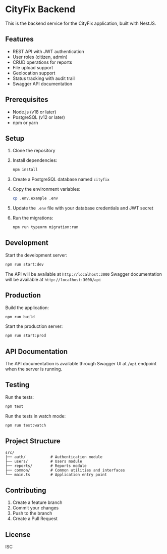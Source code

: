 # CityFix Backend

This is the backend service for the CityFix application, built with NestJS.

## Features

- REST API with JWT authentication
- User roles (citizen, admin)
- CRUD operations for reports
- File upload support
- Geolocation support
- Status tracking with audit trail
- Swagger API documentation

## Prerequisites

- Node.js (v18 or later)
- PostgreSQL (v12 or later)
- npm or yarn

## Setup

1. Clone the repository
2. Install dependencies:

   ```bash
   npm install
   ```

3. Create a PostgreSQL database named `cityfix`

4. Copy the environment variables:

   ```bash
   cp .env.example .env
   ```

5. Update the `.env` file with your database credentials and JWT secret

6. Run the migrations:
   ```bash
   npm run typeorm migration:run
   ```

## Development

Start the development server:

```bash
npm run start:dev
```

The API will be available at `http://localhost:3000`
Swagger documentation will be available at `http://localhost:3000/api`

## Production

Build the application:

```bash
npm run build
```

Start the production server:

```bash
npm run start:prod
```

## API Documentation

The API documentation is available through Swagger UI at `/api` endpoint when the server is running.

## Testing

Run the tests:

```bash
npm test
```

Run the tests in watch mode:

```bash
npm run test:watch
```

## Project Structure

```
src/
├── auth/           # Authentication module
├── users/          # Users module
├── reports/        # Reports module
├── common/         # Common utilities and interfaces
└── main.ts         # Application entry point
```

## Contributing

1. Create a feature branch
2. Commit your changes
3. Push to the branch
4. Create a Pull Request

## License

ISC
